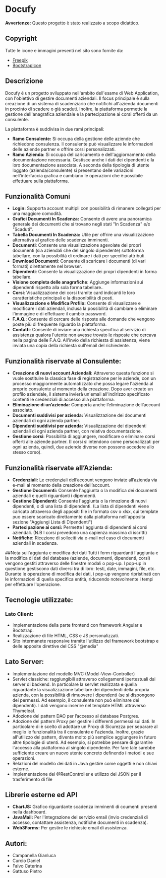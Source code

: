 # Docufy

**Avvertenze:**
Questo progetto è stato realizzato a scopo didattico.

## Copyright
Tutte le icone e immagini presenti nel sito sono fornite da:
- [Freepik](https://www.freepik.com/)
- [BootstrapIcon](https://icons.getbootstrap.com/)

## Descrizione
Docufy è un progetto sviluppato nell'ambito dell'esame di Web Application, con l'obiettivo di gestire documenti aziendali. Il focus principale è sulla creazione di un sistema di scadenziario che notifichi all'azienda documenti in procinto di scadere o già scaduti. Inoltre, la piattaforma permette la gestione dell'anagrafica aziendale e la partecipazione ai corsi offerti da un consulente.

La piattaforma è suddivisa in due rami principali:
- **Ramo Consulente:** Si occupa della gestione delle aziende che richiedono consulenza. Il consulente può visualizzare le informazioni delle aziende partner e offrire corsi personalizzati.
- **Ramo Azienda:** Si occupa del caricamento e dell'aggiornamento della documentazione necessaria. Gestisce anche i dati dei dipendenti e la loro documentazione associata.
A seconda della tipologia di utente loggato (azienda/consulente) si presentano delle variazioni nell'interfaccia grafica e cambiano le operazioni che è possibile effettuare sulla piattaforma.

## Funzionalità Comuni
- **Login:** Supporta account multipli con possibilità di rimanere collegati per una maggiore comodità.
- **Grafici Documenti In Scadenza:** Consente di avere una panoramica generale dei documenti che si trovano negli stati "In Scadenza" e/o "Scaduti".
- **Tabella Documenti In Scadenza:** Utile per offrire una visualizzazione alternativa al grafico delle scadenza imminenti.
- **Documenti**: Consente una visualizzazione agevolate dei propri documenti (sia aziendali che del singolo dipendente) sottoforma tabellare, con la possibilità di ordinare i dati per specifici attributi.
- **Download Documenti**: Consente di scaricare i documenti (di vari formati) direttamente nel browser.
- **Dipendenti**: Consente la visualizzazione dei propri dipendenti in forma tabellare.
- **Visione completa delle anagrafiche:** Aggiunge informazioni sui dipendenti rispetto alla sola forma tabellare..
- **Corsi**: Visualizzazione dei corsi tramite card indicanti le loro caratteristiche principali e la disponibilità di posti.
- **Visualizzazione e Modifica Profilo:** Consente di visualizzare e modificare i dati aziendali, inclusa la possibilità di cambiare o eliminare l'immagine e di effettuare il cambio password.
- **F.A.Q.**: Consente di cercare delle risposte alle domande che vengono poste più di frequente riguardo la piattaforma.
- **Contatti**: Consente di inviare una richiesta specifica al servizio di assistenza qualora l'utente non avesse trovato le risposte che cercava nella pagina delle F.A.Q. All'invio della richiesta di assistenza, viene inviata una copia della richiesta sull'email del richiedente.

## Funzionalità riservate al Consulente:
- **Creazione di nuovi account Aziendali:** Attraverso questa funzione si vuole sostituire la classica fase di registrazione per le aziende, con un processo maggiormente automatizzato che possa legare l'azienda al proprio consulente al momento della creazione. Dopo aver creato un profilo aziendale, il sistema invierà un'email all'indirizzo specificato contenti le credenziali di accesso alla piattaforma.
- **Eliminazione di un’azienda:** Comporta anche l’eliminazione dell’account associato.
- **Documenti suddivisi per azienda:** Visualizzazione dei documenti aziendali di ogni azienda partner.
- **Dipendenti suddivisi per azienda:** Visualizzazione dei dipendenti aziendali di ogni azienda partner, con relativa documentazione.
- **Gestione corsi:** Possibilità di aggiungere, modificare o eliminare corsi offerti alle aziende partner. (I corsi si intendono come personalizzati per ogni azienda, quindi, due aziende diverse non possono accedere allo stesso corso).

## Funzionalità riservate all’Azienda:
- **Credenziali:** Le credenziali dell’account vengono inviate all’azienda via e-mail al momento della creazione dell’account.
- **Gestione Documenti:** Consente l'aggiunta o la modifica dei documenti aziendali e quelli riguardanti i dipendenti.
- **Gestione Dipendenti:** Consente l'aggiunta o la rimozione di nuovi dipendenti, o di una lista di dipendenti. (La lista di dipendenti viene caricato attraverso degli appositi file in formato csv o xlsx, cui template puo essere scaricato direttamente dalla piattaforma nell'apposita sezione "Aggiungi Lista di Dipendenti")
- **Partecipazione ai corsi:** Permette l'aggiunta di dipendenti ai corsi aziendali. (N.B I corsi prevedono una capienza massima di iscritti)
- **Notifiche:** Ricezione di solleciti via e-mail nel caso di documenti aziendali in scadenza.

##Nota sull'aggiunta e modifica dei dati
Tutti i form riguardanti l'aggiunta e la modifica di dati del database (aziende, documenti, dipendenti, corsi) vengono gestiti attraverso delle finestre modali o pop-up. I pop-up in questione gestiscono dati diversi tra di loro: testi, date, immagini, file, etc. 
Durante le operazione di modifica dei dati, i pop-up vengono ripristinati con le informazioni di quella specifica entità, riducendo notevolmente i tempi per effettuare l'operazione.

## Tecnologie utilizzate:

### Lato Client:
- Implementazione della parte frontend con framework Angular e Bootstrap.
- Realizzazione di file HTML, CSS e JS personalizzati.
- Sito intermanete responsive tramite l'utilizzo del framework bootstrap e delle apposite direttive del CSS "@media"

## Lato Server:
- Implementazione del modello MVC (Model-View-Controller)
- Servlet classiche: raggiungibili attraverso collegamenti ipertestuali dal server di backend. In particolare la servlet realizzata e quella riguardante la visualizzazione tabellare dei dipendenti della propria azienda, con la possibilità di rimuovere i dipendenti (se si dispongono dei permessi. Ad esempio, il consulente non può eliminare dei dipendenti). I dati vengono inserire nel template HTML attraverso Thymeleaf.
- Adozione del pattern DAO per l’accesso al database Postgres.
- Adozione del pattern Proxy per gestire i differenti permessi sui dati. In particolare di è scelto di adottare un Proxy di Sicurezza per separare al meglio le funzionalità tra il consulente e l'azienda. Inoltre, grazie all'utilizzo del pattern, diventa molto più semplice aggiungere in futuro altre tipologie di utenti. Ad esempio, si potrebbe pensare di garantire l'accesso alla piattaforma al singolo dipendente. Per fare tale sarebbe sufficiente creare un nuovo utente concreto definendo i metodi e sue operazioni.
- Relazioni del modello dei dati in Java gestire come oggetti e non chiavi esterne.
- Implementazione dei @RestController e utilizzo dei JSON per il trasferimento di file

## Librerie esterne ed API
- **ChartJS:** Grafico riguardante scadenza imminenti di coumenti presenti nella dashboard.
- **JavaMail:** Per l'integrazione del servizio email (invio credenziali di accesso, contattare assistenza, notifiche documenti in scadenza).
- **Web3Forms:** Per gestire le richieste email di assistenza.

## Autori:
- Campanella Gianluca
- Curcio Daniel
- Falvo Caterina
- Gattuso Pietro

